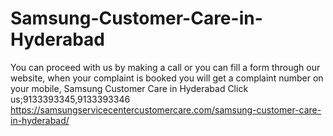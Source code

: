 # Samsung-Customer-Care-in-Hyderabad
You can proceed with us by making a call or you can fill a form through our website, when your complaint is booked you will get a complaint number on your mobile, Samsung Customer Care in Hyderabad Click us;9133393345,9133393346  https://samsungservicecentercustomercare.com/samsung-customer-care-in-hyderabad/
